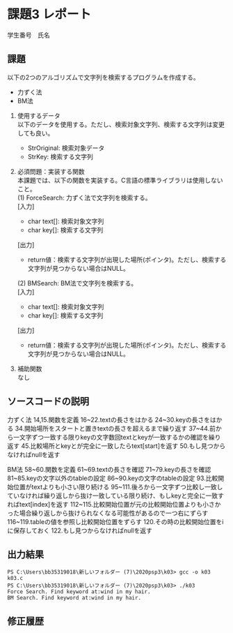 # 課題3 レポート
学生番号　氏名


## 課題  

以下の2つのアルゴリズムで文字列を検索するプログラムを作成する。  
- 力ずく法
- BM法

1. 使用するデータ  
以下のデータを使用する。ただし、検索対象文字列、検索する文字列は変更しても良い。  
    - StrOriginal: 検索対象データ
    - StrKey: 検索する文字列

2. 必須問題：実装する関数  
本課題では、以下の関数を実装する。C言語の標準ライブラリは使用しないこと。  
    (1) ForceSearch: 力ずく法で文字列を検索する。  
    [入力]  
    - char text[]: 検索対象文字列  
    - char key[]: 検索する文字列  

    [出力]  
    - return値：検索する文字列が出現した場所(ポインタ)。ただし、検索する文字列が見つからない場合はNULL。  

    (2) BMSearch: BM法で文字列を検索する。  
    [入力]  
    - char text[]: 検索対象文字列  
    - char key[]: 検索する文字列  
 
    [出力]  
    - return値：検索する文字列が出現した場所(ポインタ)。ただし、検索する文字列が見つからない場合はNULL。  

3. 補助関数  
なし

## ソースコードの説明
力ずく法
14,15.関数を定義
16~22.textの長さをはかる
24~30.keyの長さをはかる
34.開始場所をスタートと置きtextの長さを超えるまで繰り返す
37~44.前から一文字ずつ一致する限りkeyの文字数回textとkeyが一致するかの確認を繰り返す
45.比較場所とkeyとが完全に一致したらtext[start]を返す
50.もし見つからなければnullを返す

BM法
58~60.関数を定義
61~69.textの長さを確認
71~79.keyの長さを確認
81~85.keyの文字以外のtableの設定
86~90.keyの文字のtableの設定
93.比較開始位置がtextよりも小さい限り続ける
95~111.後ろから一文字ずつ比較し一致していなければ繰り返しから抜け一致している限り続け、もしkeyと完全に一致すればtext[index]を返す
112~115.比較開始位置が元の比較開始位置よりも小さかった場合繰り返しから抜けられなくなる可能性があるので一つ右にずらす
116~119.tableの値を参照し比較開始位置をずらす
120.その時の比較開始位置をiに保存しておく
122.もし見つからなければnullを返す


## 出力結果

```
PS C:\Users\bb35319018\新しいフォルダー (7)\2020psp3\k03> gcc -o k03 k03.c
PS C:\Users\bb35319018\新しいフォルダー (7)\2020psp3\k03> ./k03
Force Search. Find keyword at:wind in my hair.
BM Search. Find keyword at:wind in my hair.
```

## 修正履歴

